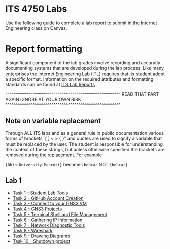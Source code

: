 # ITS 4750 Labs

Use the following guide to complete a lab report to submit in the Internet Engineering class on Canvas.    

# Report formatting

A significant component of the lab grades involve recording and accuratly documenting systems that are developed during the lab process.  Like many enterprises the Internet Engineering Lab (ITL) requires that its student adopt a specific format.  Information on the required attributes and formatting standards can be found at [ITS Lab Reports](../tasks/ITL-Lab-Report.md)

^^^^^^^^^^^^^^^^^^^^^^^^^^^^^^^^^^^^^^^^^^^^^^^^^^^^^^^
                READ THAT PART AGAIN
                IGNORE AT YOUR OWN RISK
^^^^^^^^^^^^^^^^^^^^^^^^^^^^^^^^^^^^^^^^^^^^^^^^^^^^^^^          

## Note on variable replacement
Through ALL ITS labs and as a general rule in public documentation various forms of brackets `[ ] < > { }" and quotes are used to signify a variable that must be replaced by the user.  The student is responsible for understanding the context of these strings, but unless otherwise specified the brackets are removed during the replacement.  For example

`{Ohio-University-Mascott}` becomes `bobcat` NOT `{bobcat}`  

## Lab 1

- [Task 1 - Student Lab Tools](../tasks/Task-Student-Lab-Tools.md)
- [Task 2 - GitHub Account Creation](../tasks/Task-GitHub-Account-Creation.md)
- [Task 3 - Connect to your GNS3 VM](../tasks/Task-Connect-to-GNS3-VM.md)
- [Task 4 - GNS3 Projects](../tasks/Task-GNS3-Projects.md)
- [Task 5 - Terminal Shell and File Management](../tasks/Task-Terminal-Shell-and-File-Management.md)
- [Task 6 - Gathering IP Information](../tasks/Task-Gathering-IP-Information.md)
- [Task 7 - Network Diagnostic Tools](../tasks/Task-Advanced-Network-Diagnostic-Commands.md)
- [Task 8 - Wireshark](../tasks/Task-Wireshark.md)
- [Task 9 - Drawing Diagrams](../tasks/Task-Drawing-Diagrams.md)
- [Task 10 - Shutdown project](../tasks/Task-Shutdown-GNS3.md)


